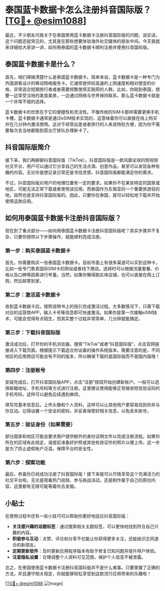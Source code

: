 # 泰国蓝卡数据卡怎么注册抖音国际版？[[TG💪+ @esim1088](https://t.me/s/esim1088)]

最近，不少朋友问我关于在泰国使用蓝卡数据卡注册抖音国际版的问题。说实话，这个问题还挺常见的，尤其是在那些想要体验海外社交媒体的朋友中间。今天我就来详细给大家讲一讲，如何用泰国的蓝卡数据卡顺利注册并使用抖音国际版。

## 泰国蓝卡数据卡是什么？

首先，咱们得搞清楚什么是泰国蓝卡数据卡。简单来说，蓝卡数据卡是一种专门为外国游客设计的移动网络服务卡。它通常提供较高速的上网速度和相对便宜的价格，非常适合短期旅行者或者需要频繁使用互联网的人群。比如，你刚到泰国，想要一边享受当地的美食美景，一边通过网络与世界保持联系，那么蓝卡数据卡就是一个非常不错的选择。

蓝卡数据卡的优势在于它的便捷性和灵活性。不像传统的SIM卡那样需要更换手机卡槽，蓝卡数据卡通常是通过eSIM技术实现的，这意味着你可以直接在线上购买并在几分钟内激活使用。这对于经常出差或者旅行的人来说特别方便，因为你不需要每次去当地都跑到营业厅排队办理新卡了。

## 抖音国际版简介

接下来，我们再聊聊抖音国际版（TikTok）。抖音国际版是一款风靡全球的短视频社交平台，用户可以通过它分享自己的生活点滴、创意作品，甚至可以发现各种有趣的内容。无论你是想记录日常还是寻找灵感，抖音国际版都能满足你的需求。

不过，抖音国际版对用户的地理位置有一定的要求。如果你不在某些特定的国家或地区，可能无法正常下载或者使用该应用。而泰国作为东南亚的一个重要旅游目的地，自然也是支持抖音国际版的。因此，只要你在泰国，就可以轻松地下载并开始使用这款应用。

## 如何用泰国蓝卡数据卡注册抖音国际版？

现在到了重点部分——如何用泰国蓝卡数据卡注册抖音国际版呢？其实步骤并不复杂，只要你按照以下步骤操作，就能顺利完成注册。

### 第一步：购买泰国蓝卡数据卡

首先，你需要购买一张泰国蓝卡数据卡。目前市面上有很多渠道可以买到这种卡，比如一些专门售卖国际SIM卡的网站或者线下商店。选择时可以根据流量套餐、价格以及口碑等因素进行考量。当然，如果你懒得跑实体店铺，也可以直接在网上订购，然后邮寄到家。

### 第二步：激活蓝卡数据卡

收到蓝卡数据卡后，按照说明书上的指引完成激活过程。大多数情况下，只需下载对应的运营商APP，输入卡号等信息即可快速激活。如果你是第一次接触eSIM技术，可能会觉得有点陌生，但其实整个过程非常简单，几分钟就能搞定。

### 第三步：下载抖音国际版

激活成功后，打开你的手机浏览器，搜索“TikTok”或者“抖音国际版”，点击官网链接进入下载页面。根据提示下载适合你设备的操作系统版本。需要注意的是，不同地区的应用商店可能会有不同的版本，所以确保下载的是国际版而不是国内版哦！

### 第四步：注册账号

安装完成后，打开抖音国际版APP，点击“注册”按钮开始创建新账户。一般可以选择邮箱地址、手机号码等方式进行注册。这里建议使用能够正常接收短信验证码的手机号码，这样可以避免后续遇到麻烦。

填写完基本信息后，上传头像和个人资料，这样可以让其他用户更容易找到你并与你互动。记得设置一个安全的密码，并妥善保管好相关信息，以免丢失账号。

### 第五步：验证身份（如果需要）

部分国家和地区可能会要求用户提供额外的身份证明文件以完成注册流程。如果你所在的区域有此规定，请提前准备好护照或其他有效证件的照片以便上传。这一步是为了防止虚假账户泛滥，保障平台的安全性。

### 第六步：探索功能

最后，恭喜你已经成功注册了抖音国际版！接下来就可以尽情享受这个充满活力的社交平台啦。无论是观看热门视频、参与挑战活动，还是制作属于自己的原创内容，这里都有无限可能等着你去发掘。

## 小贴士

在使用过程中还有一些小技巧可以帮助你更好地适应抖音国际版：

- **关注感兴趣的话题标签**：通过搜索相关主题标签，可以更快地找到符合自己兴趣的内容。
- **积极参与互动**：点赞、评论和分享不仅能让你获得更多关注，还能结识志同道合的新朋友。
- **定期更新软件**：及时更新应用程序版本有助于修复已知问题并提升用户体验。
- **注意隐私设置**：合理调整个人资料可见范围，保护个人信息不被泄露。

总之，在泰国使用蓝卡数据卡注册抖音国际版并不是什么难事。只要掌握了正确的方法，并且遵守相关规定，你就能够轻松享受到这款流行应用带来的乐趣啦！

[[TG💪+ @esim1088](https://t.me/s/esim1088) ![Image](https://i.postimg.cc/4NQfJmqS/Snipaste-2025-05-13-00-14-12.png)]